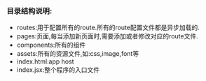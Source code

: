 ### 目录结构说明:

+ routes:用于配置所有的route.所有的route配置文件都是异步加载的.
+ pages:页面,每当添加新页面时,需要添加或者修改对应的route文件.
+ components:所有的组件
+ assets:所有的资源文件,如:css,image,font等
+ index.html:app host
+ index.jsx:整个程序的入口文件

